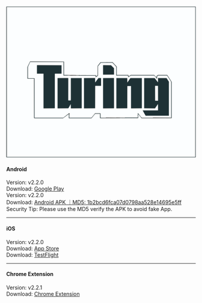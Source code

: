 ![Turing](./logo.svg) 
####  Android
Version: v2.2.0    
Download: [Google Play](https://play.google.com/store/apps/details?id=xyz.turingwallet.app)  
Version: v2.2.0    
Download: [Android APK ｜MD5: 1b2bcd6fca07d0798aa528e14695e5ff ](https://cdn.turingwallet.xyz/TuringWallet/TuringWallet_v2.2.1_09240658.apk)  
Security Tip: Please use the MD5 verify the APK to avoid fake App. 

______________________________________________________________________________________________________________________
####  iOS
Version: v2.2.0    
Download: [App Store](https://apps.apple.com/us/app/turingwallet/id673901912)  
Download: [TestFlight](https://testflight.apple.com/join/yg3nR1v3)

______________________________________________________________________________________________________________________
####  Chrome Extension
Version:  v2.2.1  
Download: [Chrome Extension](https://chromewebstore.google.com/detail/turing-wallet/mjlneilmalioopigbcoamnebihcfndeg) 
